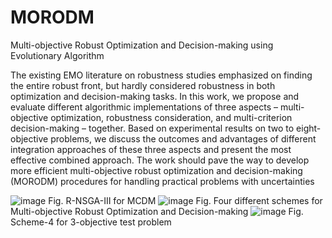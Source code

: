 # MORODM
Multi-objective Robust Optimization and Decision-making using Evolutionary Algorithm

The existing EMO literature on robustness studies emphasized on finding the entire robust front, 
but hardly considered robustness in both optimization and decision-making tasks. In this work, 
we propose and evaluate different algorithmic implementations of three aspects – multi-objective 
optimization, robustness consideration, and multi-criterion decision-making – together. Based on 
experimental results on two to eight-objective problems, we discuss the outcomes and advantages of 
different integration approaches of these three aspects and present the most effective combined approach. 
The work should pave the way to develop more efficient multi-objective robust optimization and 
decision-making (MORODM) procedures for handling practical problems with uncertainties

![image](https://github.com/deepanshuIITM/MORODM/assets/137225940/e44fadc0-9bf7-44cd-a257-e18366ae8189)
Fig. R-NSGA-III for MCDM
![image](https://github.com/deepanshuIITM/MORODM/assets/137225940/a6b70478-b5fe-49b8-ae2b-4171e58dd96d)
Fig. Four different schemes for Multi-objective Robust Optimization and Decision-making
![image](https://github.com/deepanshuIITM/MORODM/assets/137225940/682485bc-bafe-4a71-bf44-405d03f3acc7)
Fig. Scheme-4 for 3-objective test problem

